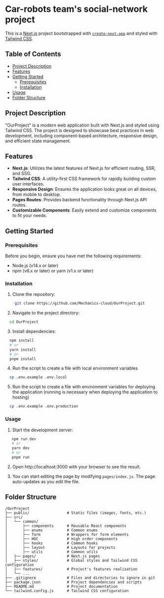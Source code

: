 # Car-robots team's social-network project

This is a [Next.js](https://nextjs.org/) project bootstrapped with [`create-next-app`](https://github.com/vercel/next.js/tree/canary/packages/create-next-app) and styled with [Tailwind CSS](https://tailwindcss.com/).

## Table of Contents

- [Project Description](#project-description)
- [Features](#features)
- [Getting Started](#getting-started)
  - [Prerequisites](#prerequisites)
  - [Installation](#installation)
- [Usage](#usage)
- [Folder Structure](#folder-structure)

## Project Description

"OurProject" is a modern web application built with Next.js and styled using Tailwind CSS. The project is designed to showcase best practices in web development, including component-based architecture, responsive design, and efficient state management.

## Features

- **Next.js**: Utilizes the latest features of Next.js for efficient routing, SSR, and SSG.
- **Tailwind CSS**: A utility-first CSS framework for rapidly building custom user interfaces.
- **Responsive Design**: Ensures the application looks great on all devices, from mobile to desktop.
- **Pages Routes**: Provides backend functionality through Next.js API routes.
- **Customizable Components**: Easily extend and customize components to fit your needs.

## Getting Started

### Prerequisites

Before you begin, ensure you have met the following requirements:

- Node.js (v14.x or later)
- npm (v6.x or later) or yarn (v1.x or later)

### Installation

1. Clone the repository:
   ```sh
    git clone https://github.com/Mechanics-cloud/OurProject.git
   ```
2. Navigate to the project directory:
  ```sh
    cd OurProject
  ```
3. Install dependencies:
  ```sh
    npm install
    # or
    yarn install
    # or
    pnpm install
 ```
4. Run the script to create a file with local environment variables
  ```sh
    cp .env.example .env.local
 ```
5. Run the script to create a file with environment variables for deploying the application (running is necessary when deploying the application to hosting)
  ```sh
    cp .env.example .env.production
 ```

### Usage
1. Start the development server:
 ```sh
    npm run dev
    # or
    yarn dev
    # or
    pnpm run
 ```
2. Open http://localhost:3000 with your browser to see the result.

3. You can start editing the page by modifying `pages/index.js`. The page auto-updates as you edit the file.

## Folder Structure
```
/OurProject
├── public/                 # Static files (images, fonts, etc.)
├── src/
│   └── common/             
│       ├── components      # Reusable React components
│       ├── enums           # Common enums
│       ├── form            # Wrappers for form elements
│       ├── HOC             # High order components
│       ├── hooks           # Common hooks
│       ├── layout          # Layouts for projects
│       ├── utils           # Common utils
│   ├── pages/              # Next.js pages
│   ├── styles/             # Global styles and Tailwind CSS configuration
│   ├── features/           # Project's features realization
│   └── ...
├── .gitignore              # Files and directories to ignore in git
├── package.json            # Project dependencies and scripts
├── README.md               # Project documentation
└── tailwind.config.js      # Tailwind CSS configuration
```

